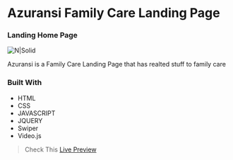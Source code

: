 # Azuransi Family Care Landing Page

### Landing Home Page

![N|Solid](https://i.ibb.co/n3xdXhG/Azuransi-Website.png)



Azuransi is a Family Care Landing Page that has realted stuff to family care



### Built With
- HTML
- CSS
- JAVASCRIPT
- JQUERY
- Swiper
- Video.js





> Check This [Live Preview](https://notsyrregdev.github.io/Azuransi-Family-Care/)
